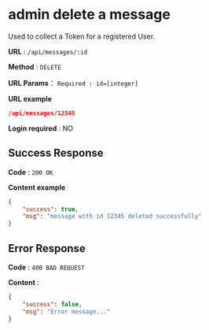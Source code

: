 # admin delete a message

Used to collect a Token for a registered User.

**URL** : `/api/messages/:id`

**Method** : `DELETE`

**URL Params**：
    ```
    Required :
        id=[integer]
    ```

**URL example**
```json
/api/messages/12345
```

**Login required** : NO

## Success Response

**Code** : `200 OK`

**Content example**

```json
{
    "success": true,
    "msg": "message with id 12345 deleted successfully"
}
```

## Error Response

**Code** : `400 BAD REQUEST`

**Content** :

```json
{
    "success": false,
    "msg": "Error message..."
}
```